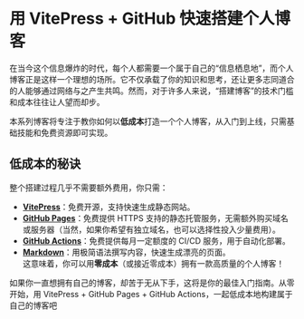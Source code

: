 # 用 VitePress + GitHub 快速搭建个人博客

在当今这个信息爆炸的时代，每个人都需要一个属于自己的“信息栖息地”，而个人博客正是这样一个理想的场所。它不仅承载了你的知识和思考，还让更多志同道合的人能够通过网络与之产生共鸣。然而，对于许多人来说，“搭建博客”的技术门槛和成本往往让人望而却步。

本系列博客将专注于教你如何以**低成本**打造一个个人博客，从入门到上线，只需基础技能和免费资源即可实现。
## 低成本的秘诀
整个搭建过程几乎不需要额外费用，你只需：
- [**VitePress**](https://vitepress.dev/zh/)：免费开源，支持快速生成静态网站。
- **[GitHub Pages](https://docs.github.com/zh/pages)**：免费提供 HTTPS 支持的静态托管服务，无需额外购买域名或服务器（当然，如果你希望有独立域名，也可以选择性投入少量费用）。
- **[GitHub Actions](https://docs.github.com/zh/actions)**：免费提供每月一定额度的 CI/CD 服务，用于自动化部署。
- **[Markdown](https://www.markdownguide.org/)**：用极简语法撰写内容，快速生成漂亮的页面。  
  这意味着，你可以用**零成本**（或接近零成本）拥有一款高质量的个人博客！

如果你一直想拥有自己的博客，却苦于无从下手，这将是你的最佳入门指南。从零开始，用 VitePress + GitHub Pages + GitHub Actions，一起低成本地构建属于自己的博客吧